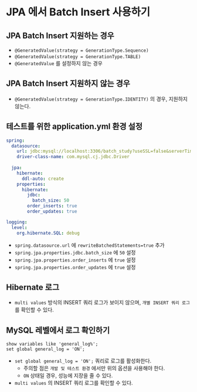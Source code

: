 # JPA 에서 Batch Insert 사용하기

## JPA Batch Insert 지원하는 경우

- `@GeneratedValue(strategy = GenerationType.Sequence)`
- `@GeneratedValue(strategy = GenerationType.TABLE)`
- `@GeneratedValue` 를 설정하지 않는 경우

## JPA Batch Insert 지원하지 않는 경우

- `@GeneratedValue(strategy = GenerationType.IDENTITY)` 의 경우, 지원하지 않는다.

## 테스트를 위한 application.yml 환경 설정

```yaml
spring:
  datasource:
    url: jdbc:mysql://localhost:3306/batch_study?useSSL=false&serverTimezone=UTC&autoReconnect=true&rewriteBatchedStatements=true
    driver-class-name: com.mysql.cj.jdbc.Driver
  
  jpa:
    hibernate:
      ddl-auto: create
    properties:
      hibernate:
        jdbc:
          batch_size: 50
        order_inserts: true
        order_updates: true

logging:
  level:
    org.hibernate.SQL: debug
```

- `spring.datasource.url` 에 `rewriteBatchedStatements=true` 추가
- `spring.jpa.properties.jdbc.batch_size` 에 `50` 설정
- `spring.jpa.properties.order_inserts` 에 `true` 설정
- `spring.jpa.properties.order_updates` 에 `true` 설정

## Hibernate 로그

- `multi values` 방식의 INSERT 쿼리 로그가 보이지 않으며, `개별 INSERT 쿼리 로그` 를 확인할 수 있다.

## MySQL 레벨에서 로그 확인하기

```mysql-sql
show variables like 'general_log%';
set global general_log = 'ON';
```

- `set global general_log = 'ON';` 쿼리로 로그를 활성화한다.
  - 주의할 점은 `개발 및 테스트 환경` 에서만 위의 옵션을 사용해야 한다.
  - `ON` 상태일 경우, 성능에 지장을 줄 수 있다.
- `multi values` 의 INSERT 쿼리 로그를 확인할 수 있다. 

